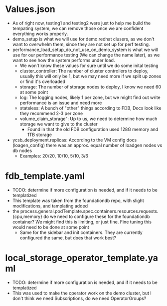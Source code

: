 # Values.json

- As of right now, testing1 and testing2 were just to help me build the tempating system, we can remove those once we are confident everything works properly.
- demo_setup is what we will use for demo.redhat clusers, as we don't want to overwhelm them, since they are not set up for perf testing.
- performance_load_setup_do_not_use_on_demo_system is what we will use for our performance testing (We can change the name later), as we want to see how the system performs under load.
    - We won't know these values for sure until we do some inital testing
    - cluster_controller: The number of cluster controllers to deploy, usually this will only be 1, but we may need more if we split up zones or find it's overloaded
    - storage: The number of storage nodes to deploy, I know we need 60 at some point
    - log: The logging nodes, likely 1 per zone, but we might find out write performance is an issue and need more
    - stateless: A bunch of "other" things according to FDB, Docs look like they recommend 2-3 per zone
    - volume_claim_storage": Up to us, we need to determine how much storage we want to give to the cluster
        - Found in <location> that the old FDB configuration used 128G memory and 1TB storage
- ycsb_deployment.replicas: According to the VM config docs (loagen_config) there was an approx. equal number of loadgen nodes vs db nodes
    - Examples: 20/20, 10/10, 5/10, 3/6

# fdb_template.yaml

- TODO: determine if more configuration is needed, and if it needs to be templatized
- This template was taken from the foundationdb repo, with slight modifications, and tamplating added
- the process.general.podTemplate.spec.containers.resources.requests.{cpu,memory} do we need to configure these for the foundationdb container? We might find this is limiting, or just fine. Fine tuning this would need to be done at some point
    - Same for the sidebar and init containers. They are currently configured the same, but does that work best?

# local_storage_operator_template.yaml

- TODO: determine if more configuration is needed, and if it needs to be templatized
- This was used to make the operator work on the demo cluster, but I don't think we need Subscriptions, do we need OperatorGroups?

